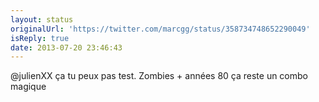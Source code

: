 ```yaml
---
layout: status
originalUrl: 'https://twitter.com/marcgg/status/358734748652290049'
isReply: true
date: 2013-07-20 23:46:43
---
```


@julienXX ça tu peux pas test. Zombies + années 80 ça reste un combo magique
